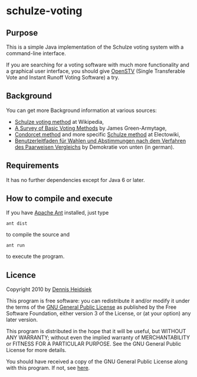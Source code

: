 ﻿
# schulze-voting

## Purpose

This is a simple Java implementation of the Schulze voting system with a command-line interface.

If you are searching for a voting software with much more functionality and a graphical user interface, you should give [OpenSTV](http://www.openstv.org/) (Single Transferable Vote and Instant Runoff Voting Software) a try.

## Background
You can get more Background information at various sources:
*   [Schulze voting method](http://en.wikipedia.org/wiki/Schulze_method) at Wikipedia,
*   [A Survey of Basic Voting Methods](http://fc.antioch.edu/~james_green-armytage/vm/survey.htm) by James Green-Armytage,
*   [Condorcet method](http://wiki.electorama.com/wiki/Condorcet_method) and more specific [Schulze method](http://wiki.electorama.com/wiki/Schulze_method) at Electowiki,
*   [Benutzerleitfaden für Wahlen und Abstimmungen nach dem Verfahren des Paarweisen Vergleichs](http://demokratieblog.wordpress.com/2009/12/13/benutzerleitfaden-fuer-wahlen-und-abstimmungen-nach-dem-verfahren-des-paarweisen-vergleichs/) by Demokratie von unten (in german).

## Requirements

It has no further dependencies except for Java 6 or later.

## How to compile and execute

If you have [Apache Ant](http://ant.apache.org/) installed, just type

    ant dist

to compile the source and

    ant run

to execute the program.

## Licence

Copyright 2010 by [Dennis Heidsiek](http://www.google.com/profiles/Dennis.Heidsiek)

This program is free software: you can redistribute it and/or modify it under the terms of the [GNU General Public License](http://www.gnu.org/copyleft/gpl.html) as published by the Free Software Foundation, either version 3 of the License, or (at your option) any later version.

This program is distributed in the hope that it will be useful, but WITHOUT ANY WARRANTY; without even the implied warranty of   MERCHANTABILITY or FITNESS FOR A PARTICULAR PURPOSE.  See the GNU General Public License for more details.

You should have received a copy of the GNU General Public License along with this program.  If not, see [here](http://www.gnu.org/licenses/).
